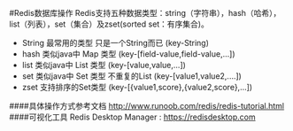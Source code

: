 #Redis数据库操作
Redis支持五种数据类型：string（字符串），hash（哈希），list（列表），set（集合）及zset(sorted set：有序集合)。
+ String 最常用的类型 只是一个String而已 (key-String)
+ hash 类似java中 Map 类型 (key-[field-value,field-value,...])
+ list 类似java中 List 类型 (key-[value,value,...])
+ set 类似java中 Set 类型 不重复的List (key-[value1,value2,....])
+ zset 支持排序的Set类型 (key-[{value1,score},{value2,score},...])

####具体操作方式参考文档 http://www.runoob.com/redis/redis-tutorial.html
####可视化工具 Redis Desktop Manager : https://redisdesktop.com
